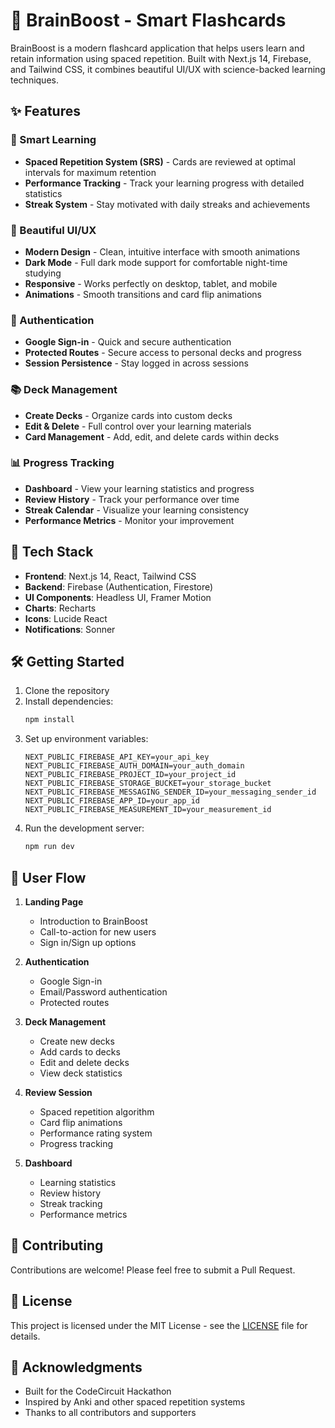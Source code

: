 # 🧠 BrainBoost - Smart Flashcards

BrainBoost is a modern flashcard application that helps users learn and retain information using spaced repetition. Built with Next.js 14, Firebase, and Tailwind CSS, it combines beautiful UI/UX with science-backed learning techniques.

## ✨ Features

### 🎯 Smart Learning

- **Spaced Repetition System (SRS)** - Cards are reviewed at optimal intervals for maximum retention
- **Performance Tracking** - Track your learning progress with detailed statistics
- **Streak System** - Stay motivated with daily streaks and achievements

### 🎨 Beautiful UI/UX

- **Modern Design** - Clean, intuitive interface with smooth animations
- **Dark Mode** - Full dark mode support for comfortable night-time studying
- **Responsive** - Works perfectly on desktop, tablet, and mobile
- **Animations** - Smooth transitions and card flip animations

### 🔐 Authentication

- **Google Sign-in** - Quick and secure authentication
- **Protected Routes** - Secure access to personal decks and progress
- **Session Persistence** - Stay logged in across sessions

### 📚 Deck Management

- **Create Decks** - Organize cards into custom decks
- **Edit & Delete** - Full control over your learning materials
- **Card Management** - Add, edit, and delete cards within decks

### 📊 Progress Tracking

- **Dashboard** - View your learning statistics and progress
- **Review History** - Track your performance over time
- **Streak Calendar** - Visualize your learning consistency
- **Performance Metrics** - Monitor your improvement

## 🚀 Tech Stack

- **Frontend**: Next.js 14, React, Tailwind CSS
- **Backend**: Firebase (Authentication, Firestore)
- **UI Components**: Headless UI, Framer Motion
- **Charts**: Recharts
- **Icons**: Lucide React
- **Notifications**: Sonner

## 🛠️ Getting Started

1. Clone the repository
2. Install dependencies:
   ```bash
   npm install
   ```
3. Set up environment variables:
   ```env
   NEXT_PUBLIC_FIREBASE_API_KEY=your_api_key
   NEXT_PUBLIC_FIREBASE_AUTH_DOMAIN=your_auth_domain
   NEXT_PUBLIC_FIREBASE_PROJECT_ID=your_project_id
   NEXT_PUBLIC_FIREBASE_STORAGE_BUCKET=your_storage_bucket
   NEXT_PUBLIC_FIREBASE_MESSAGING_SENDER_ID=your_messaging_sender_id
   NEXT_PUBLIC_FIREBASE_APP_ID=your_app_id
   NEXT_PUBLIC_FIREBASE_MEASUREMENT_ID=your_measurement_id
   ```
4. Run the development server:
   ```bash
   npm run dev
   ```

## 📱 User Flow

1. **Landing Page**

   - Introduction to BrainBoost
   - Call-to-action for new users
   - Sign in/Sign up options

2. **Authentication**

   - Google Sign-in
   - Email/Password authentication
   - Protected routes

3. **Deck Management**

   - Create new decks
   - Add cards to decks
   - Edit and delete decks
   - View deck statistics

4. **Review Session**

   - Spaced repetition algorithm
   - Card flip animations
   - Performance rating system
   - Progress tracking

5. **Dashboard**
   - Learning statistics
   - Review history
   - Streak tracking
   - Performance metrics

## 🤝 Contributing

Contributions are welcome! Please feel free to submit a Pull Request.

## 📄 License

This project is licensed under the MIT License - see the [LICENSE](LICENSE) file for details.

## 🙏 Acknowledgments

- Built for the CodeCircuit Hackathon
- Inspired by Anki and other spaced repetition systems
- Thanks to all contributors and supporters
